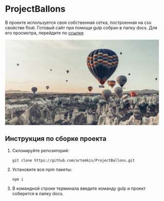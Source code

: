 # ProjectBallons
В проекте используется своя собственная сетка, построенная  на css свойстве float. Готовый сайт при помощи gulp собран в папку docs. Для его просмотра, перейдите по [ссылке](https://artemkis.github.io/ProjectBallons/)

![Logotype](./docs/img/header-background.jpg)
## Инструкция по сборке проекта

1. Cклонируйте репозиторий: 

   ```git clone https://github.com/artemkis/ProjectBallons.git```

2. Установите все npm пакеты:

   ```npm i```

3. В командной строке терминала введите команду gulp и проект соберется в папку docs.
